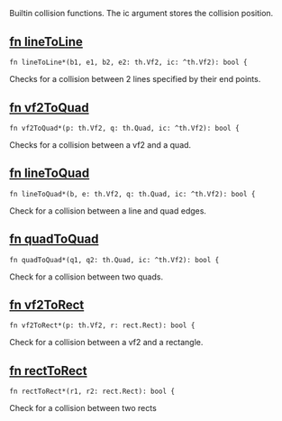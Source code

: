## [](https://git.sr.ht/~mrms/tophat/tree/main/item/umka/coll.um#L0)

```
```

Builtin collision functions. The ic argument stores the collision position.


## [fn lineToLine](https://git.sr.ht/~mrms/tophat/tree/main/item/umka/coll.um#L8)

```
fn lineToLine*(b1, e1, b2, e2: th.Vf2, ic: ^th.Vf2): bool {
```

Checks for a collision between 2 lines specified by their end points.


## [fn vf2ToQuad](https://git.sr.ht/~mrms/tophat/tree/main/item/umka/coll.um#L15)

```
fn vf2ToQuad*(p: th.Vf2, q: th.Quad, ic: ^th.Vf2): bool {
```

Checks for a collision between a vf2 and a quad.


## [fn lineToQuad](https://git.sr.ht/~mrms/tophat/tree/main/item/umka/coll.um#L22)

```
fn lineToQuad*(b, e: th.Vf2, q: th.Quad, ic: ^th.Vf2): bool {
```

Check for a collision between a line and quad edges.


## [fn quadToQuad](https://git.sr.ht/~mrms/tophat/tree/main/item/umka/coll.um#L29)

```
fn quadToQuad*(q1, q2: th.Quad, ic: ^th.Vf2): bool {
```

Check for a collision between two quads.


## [fn vf2ToRect](https://git.sr.ht/~mrms/tophat/tree/main/item/umka/coll.um#L36)

```
fn vf2ToRect*(p: th.Vf2, r: rect.Rect): bool {
```

Check for a collision between a vf2 and a rectangle.


## [fn rectToRect](https://git.sr.ht/~mrms/tophat/tree/main/item/umka/coll.um#L43)

```
fn rectToRect*(r1, r2: rect.Rect): bool {
```

Check for a collision between two rects


